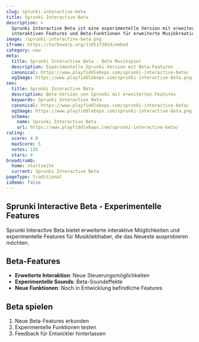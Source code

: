 ```yaml
---
slug: sprunki-interactive-beta
title: Sprunki Interactive Beta
description: >
  Sprunki Interactive Beta ist eine experimentelle Version mit erweiterten
  interaktiven Features und Beta-Funktionen für erweiterte Musikkreation.
image: /sprunki-interactive-beta.png
iframe: https://turbowarp.org/1105173019/embed
category: new
meta:
  title: Sprunki Interactive Beta - Beta Musikspiel
  description: Experimentelle Sprunki-Version mit Beta-Features
  canonical: https://www.playfiddlebops.com/sprunki-interactive-beta/
  ogImage: https://www.playfiddlebops.com/sprunki-interactive-beta.png
seo:
  title: Sprunki Interactive Beta
  description: Beta-Version von Sprunki mit erweiterten Features
  keywords: Sprunki Interactive Beta
  canonical: https://www.playfiddlebops.com/sprunki-interactive-beta/
  ogImage: https://www.playfiddlebops.com/sprunki-interactive-beta.png
  schema:
    name: Sprunki Interactive Beta
    url: https://www.playfiddlebops.com/sprunki-interactive-beta/
rating:
  score: 4.0
  maxScore: 5
  votes: 156
  stars: 4
breadcrumb:
  home: startseite
  current: Sprunki Interactive Beta
pageType: traditional
isDemo: false
---
```


## Sprunki Interactive Beta - Experimentelle Features

Sprunki Interactive Beta bietet erweiterte interaktive Möglichkeiten und experimentelle Features für Musikliebhaber, die das Neueste ausprobieren möchten.

## Beta-Features
- **Erweiterte Interaktion**: Neue Steuerungsmöglichkeiten
- **Experimentelle Sounds**: Beta-Soundeffekte
- **Neue Funktionen**: Noch in Entwicklung befindliche Features

## Beta spielen
1. Neue Beta-Features erkunden
2. Experimentelle Funktionen testen
3. Feedback für Entwickler hinterlassen